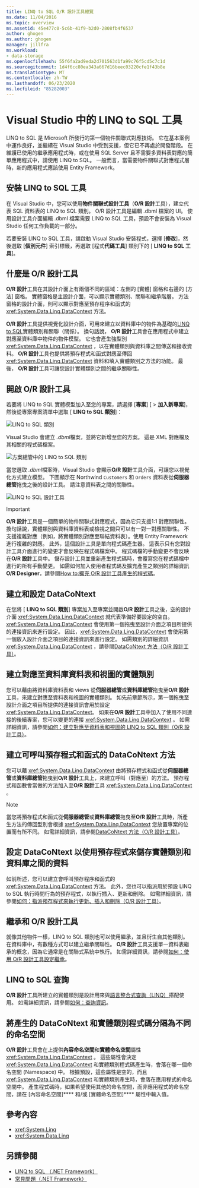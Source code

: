 ```yaml
---
title: LINQ to SQL O/R 設計工具總覽
ms.date: 11/04/2016
ms.topic: overview
ms.assetid: 45e477c0-5c6b-41f9-b2d0-2808fb4f6537
author: ghogen
ms.author: ghogen
manager: jillfra
ms.workload:
- data-storage
ms.openlocfilehash: 55f6fa2ad9eda2d701563d1fa99c76f5cd5c7c1d
ms.sourcegitcommit: 1d4f6cc80ea343a667d16beec03220cfe1f43b8e
ms.translationtype: MT
ms.contentlocale: zh-TW
ms.lasthandoff: 06/23/2020
ms.locfileid: "85282003"
---
```

# <a name="linq-to-sql-tools-in-visual-studio"></a>Visual Studio 中的 LINQ to SQL 工具

LINQ to SQL 是 Microsoft 所發行的第一個物件關聯式對應技術。 它在基本案例中運作良好，並繼續在 Visual Studio 中受到支援，但它已不再處於開發階段。 在維護已使用的繼承應用程式時，或在使用 SQL Server 且不需要多資料表對應的簡單應用程式中，請使用 LINQ to SQL。 一般而言，當需要物件關聯式對應程式層時，新的應用程式應該使用 Entity Framework。

## <a name="install-the-linq-to-sql-tools"></a>安裝 LINQ to SQL 工具

在 Visual Studio 中，您可以使用**物件關聯式設計工具**（**O/R 設計**工具），建立代表 SQL 資料表的 LINQ to SQL 類別。 O/R 設計工具是編輯 .dbml 檔案的 UI。 使用設計工具介面編輯 .dbml 檔案需要 LINQ to SQL 工具，預設不會安裝為 Visual Studio 任何工作負載的一部分。

若要安裝 LINQ to SQL 工具，請啟動 Visual Studio 安裝程式，選擇 [**修改**]，然後選取 [**個別元件**] 索引標籤，再選取 [程式**代碼工具**] 類別下的 [ **LINQ to SQL 工具**]。

## <a name="what-is-the-or-designer"></a>什麼是 O/R 設計工具

**O/R 設計**工具在其設計介面上有兩個不同的區域：左側的 [實體] 窗格和右邊的 [方法] 窗格。 實體窗格是主設計介面，可以顯示實體類別、關聯和繼承階層。 方法窗格的設計介面，則可以顯示對應至預存程序和函式的 <xref:System.Data.Linq.DataContext> 方法。

**O/R 設計**工具提供視覺化設計介面，可用來建立以資料庫中的物件為基礎的[LINQ to SQL](/dotnet/framework/data/adonet/sql/linq/index)實體類別和關聯（關係）。 換句話說， **O/R 設計**工具會在應用程式中建立對應至資料庫中物件的物件模型。 它也會產生強型別 <xref:System.Data.Linq.DataContext> ，以在實體類別與資料庫之間傳送和接收資料。 **O/R 設計**工具也提供將預存程式和函式對應至傳回 <xref:System.Data.Linq.DataContext> 資料和填入實體類別之方法的功能。 最後， **O/R 設計**工具可讓您設計實體類別之間的繼承關聯性。

## <a name="open-the-or-designer"></a>開啟 O/R 設計工具

若要將 LINQ to SQL 實體模型加入至您的專案，請選擇 [**專案**] [  >  **加入新專案**]，然後從專案專案清單中選取 [ **LINQ to SQL 類別**]：

![LINQ to SQL 類別](../data-tools/media/raddata-linq-to-sql-classes.png)

Visual Studio 會建立 *.dbml*檔案，並將它新增至您的方案。 這是 XML 對應檔及其相關的程式碼檔案。

![方案總管中的 LINQ to SQL 類別](../data-tools/media/raddata-linq-to-sql-classes-in-solution-explorer.png)

當您選取 *.dbml*檔案時，Visual Studio 會顯示**O/R 設計**工具介面，可讓您以視覺化方式建立模型。 下圖顯示在 Northwind `Customers` 和 `Orders` 資料表從**伺服器總管**拖曳之後的設計工具。 請注意資料表之間的關聯性。

![LINQ to SQL 設計工具](../data-tools/media/raddata-linq-to-sql-designer.png)

> [!IMPORTANT]
> **O/R 設計**工具是一個簡單的物件關聯式對應程式，因為它只支援1:1 對應關聯性。 換句話說，實體類別與資料庫資料表或檢視之間只可以有一對一對應關聯性。 不支援複雜對應（例如，將實體類別對應至聯結資料表）。使用 Entity Framework 進行複雜的對應。 此外，這個設計工具是單向程式碼產生器。 這表示只有您對設計工具介面進行的變更才會反映在程式碼檔案中。 程式碼檔的手動變更不會反映在**O/R 設計**工具中。 儲存設計工具並重新產生程式碼時，會覆寫您在程式碼檔中進行的所有手動變更。 如需如何加入使用者程式碼及擴充產生之類別的詳細資訊**O/R Designer**，請參閱[How to:擴充 O/R 設計工具產生的程式碼](../data-tools/how-to-extend-code-generated-by-the-o-r-designer.md)。

## <a name="create-and-configure-the-datacontext"></a>建立和設定 DataCoNtext

在您將 [ **LINQ to SQL 類別**] 專案加入至專案並開啟**O/R 設計**工具之後，空的設計介面 <xref:System.Data.Linq.DataContext> 就代表準備好要設定的空白。 <xref:System.Data.Linq.DataContext> 會使用第一個拖曳至設計介面之項目所提供的連接資訊來進行設定。 因此，<xref:System.Data.Linq.DataContext> 會使用第一個放入設計介面之項目的連接資訊來進行設定。 如需類別的詳細資訊 <xref:System.Data.Linq.DataContext> ，請參閱[DataCoNtext 方法（O/R 設計工具）](../data-tools/datacontext-methods-o-r-designer.md)。

## <a name="create-entity-classes-that-map-to-database-tables-and-views"></a>建立對應至資料庫資料表和視圖的實體類別

您可以藉由將資料庫資料表和 views 從**伺服器總管**或**資料庫總管**拖曳至**O/R 設計**工具，來建立對應至資料表和視圖的實體類別。 如先前章節所示，第一個拖曳至設計介面之項目所提供的連接資訊會用於設定 <xref:System.Data.Linq.DataContext>。 如果在**O/R 設計**工具中加入了使用不同連接的後續專案，您可以變更的連接 <xref:System.Data.Linq.DataContext> 。 如需詳細資訊，請參閱[如何：建立對應至資料表和視圖的 LINQ to SQL 類別（O/R 設計工具）](../data-tools/how-to-create-linq-to-sql-classes-mapped-to-tables-and-views-o-r-designer.md)。

## <a name="create-datacontext-methods-that-call-stored-procedures-and-functions"></a>建立可呼叫預存程式和函式的 DataCoNtext 方法

您可以藉 <xref:System.Data.Linq.DataContext> 由將預存程式和函式從**伺服器總管**或**資料庫總管**拖曳到**O/R 設計**工具上，來建立呼叫（對應至）的方法。 預存程式和函數會當做的方法加入至**O/R 設計**工具 <xref:System.Data.Linq.DataContext> 。

> [!NOTE]
> 當您將預存程式和函式從**伺服器總管**或**資料庫總管**拖曳至**O/R 設計**工具時，所產生方法的傳回型別會根據 <xref:System.Data.Linq.DataContext> 您放置專案的位置而有所不同。 如需詳細資訊，請參閱[DataCoNtext 方法（O/R 設計工具）](../data-tools/datacontext-methods-o-r-designer.md)。

## <a name="configure-a-datacontext-to-use-stored-procedures-to-save-data-between-entity-classes-and-a-database"></a>設定 DataCoNtext 以使用預存程式來儲存實體類別和資料庫之間的資料

如前所述，您可以建立會呼叫預存程序和函式的 <xref:System.Data.Linq.DataContext> 方法。 此外，您也可以指派用於預設 LINQ to SQL 執行時間行為的預存程式，以執行插入、更新和刪除。 如需詳細資訊，請參閱[如何：指派預存程式來執行更新、插入和刪除（O/R 設計工具）](../data-tools/how-to-assign-stored-procedures-to-perform-updates-inserts-and-deletes-o-r-designer.md)。

## <a name="inheritance-and-the-or-designer"></a>繼承和 O/R 設計工具

就像其他物件一樣，LINQ to SQL 類別也可以使用繼承，並且衍生自其他類別。 在資料庫中，有數種方式可以建立繼承關聯性。 **O/R 設計**工具支援單一資料表繼承的概念，因為它通常是在關聯式系統中執行。 如需詳細資訊，請參閱[如何：使用 O/R 設計工具設定繼承](../data-tools/how-to-configure-inheritance-by-using-the-o-r-designer.md)。

## <a name="linq-to-sql-queries"></a>LINQ to SQL 查詢

**O/R 設計**工具所建立的實體類別是設計用來與[語言整合式查詢（LINQ）](/dotnet/csharp/linq/)搭配使用。 如需詳細資訊，請參閱[如何：查詢資訊](/dotnet/framework/data/adonet/sql/linq/how-to-query-for-information)。

## <a name="separate-the-generated-datacontext-and-entity-class-code-into-different-namespaces"></a>將產生的 DataCoNtext 和實體類別程式碼分隔為不同的命名空間

**O/R 設計**工具會在上提供**內容命名空間**和**實體命名空間**屬性 <xref:System.Data.Linq.DataContext> 。 這些屬性會決定 <xref:System.Data.Linq.DataContext> 和實體類別程式碼產生時，會落在哪一個命名空間 (Namespace) 中。 根據預設，這些屬性是空的，而且 <xref:System.Data.Linq.DataContext> 和實體類別產生時，會落在應用程式的命名空間中。 產生程式碼時，如果希望使用其他的命名空間，而非應用程式的命名空間，請在 [內容命名空間]**** 和/或 [實體命名空間]**** 屬性中輸入值。

## <a name="reference-content"></a>參考內容

- <xref:System.Linq>
- <xref:System.Data.Linq>

## <a name="see-also"></a>另請參閱

- [LINQ to SQL （.NET Framework）](/dotnet/framework/data/adonet/sql/linq/index)
- [常見問題（.NET Framework）](/dotnet/framework/data/adonet/sql/linq/frequently-asked-questions)
